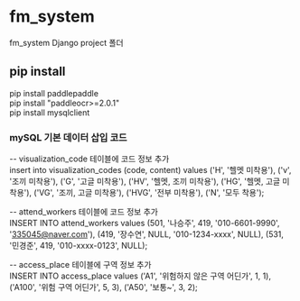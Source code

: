 # fm_system
fm_system Django  project 폴더

## pip install
pip install paddlepaddle <br>
pip install "paddleocr>=2.0.1" <br>
pip install mysqlclient <br>

### mySQL 기본 데이터 삽입 코드 ###
-- visualization_code 테이블에 코드 정보 추가<br>
insert into visualization_codes (code, content)
values
	('H', '헬멧 미착용'),
	('v', '조끼 미착용'),
	('G', '고글 미착용'),
	('HV', '헬멧, 조끼 미착용'),
	('HG', '헬멧, 고글 미착용'),
	('VG', '조끼, 고글 미착용'),
	('HVG', '전부 미착용'),
	('N', '모두 착용');

-- attend_workers 테이블에 코드 정보 추가<br>
INSERT INTO attend_workers values (501, '나승주', 419, '010-6601-9990', '335045@naver.com'), 
  (419, '장수연', NULL, '010-1234-xxxx', NULL), (531, '민경준', 419, '010-xxxx-0123', NULL);

-- access_place 테이블에 구역 정보 추가 <br>
INSERT INTO access_place values ('A1', '위험하지 않은 구역 어딘가', 1, 1), ('A100', '위험 구역 어딘가', 5, 3), ('A50', '보통~', 3, 2);

